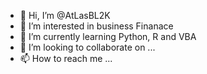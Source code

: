 - 👋 Hi, I’m @AtLasBL2K
- 👀 I’m interested in business Finanace
- 🌱 I’m currently learning Python, R and VBA
- 💞️ I’m looking to collaborate on ...
- 📫 How to reach me ...

<!---
AtLasBL2K/AtLasBL2K is a ✨ special ✨ repository because its `README.md` (this file) appears on your GitHub profile.
You can click the Preview link to take a look at your changes.
--->
